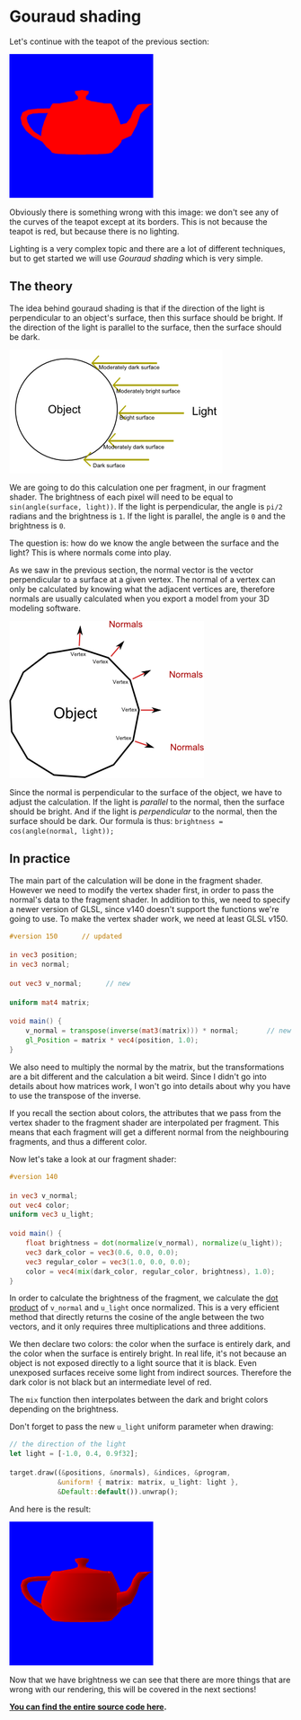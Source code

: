 # Gouraud shading

Let's continue with the teapot of the previous section:

![The teapot](assets/tuto-07-correct.png)

Obviously there is something wrong with this image: we don't see any of the curves of the teapot
except at its borders.
This is not because the teapot is red, but because there is no lighting.

Lighting is a very complex topic and there are a lot of different techniques, but to get started
we will use *Gouraud shading* which is very simple.

## The theory

The idea behind gouraud shading is that if the direction of the light is perpendicular to an
object's surface, then this surface should be bright. If the direction of the light is parallel
to the surface, then the surface should be dark.

![The theory](assets/tuto-08-theory.png)

We are going to do this calculation one per fragment, in our fragment shader. The brightness of
each pixel will need to be equal to `sin(angle(surface, light))`. If the light is perpendicular,
the angle is `pi/2` radians and the brightness is `1`. If the light is parallel, the angle is `0`
and the brightness is `0`.

The question is: how do we know the angle between the surface and the light? This is where
normals come into play.

As we saw in the previous section, the normal vector is the vector perpendicular to a surface
at a given vertex. The normal of a vertex can only be calculated by knowing what the adjacent
vertices are, therefore normals are usually calculated when you export a model from your 3D
modeling software.

![Normals](assets/tuto-08-normals.png)

Since the normal is perpendicular to the surface of the object, we have to adjust the calculation.
If the light is *parallel* to the normal, then the surface should be bright. And if the light is
*perpendicular* to the normal, then the surface should be dark. Our formula is thus:
`brightness = cos(angle(normal, light));`

## In practice

The main part of the calculation will be done in the fragment shader. However we need to modify
the vertex shader first, in order to pass the normal's data to the fragment shader. In addition to
this, we need to specify a newer version of GLSL, since v140 doesn't support the functions we're
going to use. To make the vertex shader work, we need at least GLSL v150.

```glsl
#version 150      // updated

in vec3 position;
in vec3 normal;

out vec3 v_normal;      // new

uniform mat4 matrix;

void main() {
    v_normal = transpose(inverse(mat3(matrix))) * normal;       // new
    gl_Position = matrix * vec4(position, 1.0);
}
```

We also need to multiply the normal by the matrix, but the transformations are a bit different
and the calculation a bit weird. Since I didn't go into details about how matrices work,
I won't go into details about why you have to use the transpose of the inverse.

If you recall the section about colors, the attributes that we pass from the vertex shader
to the fragment shader are interpolated per fragment. This means that each fragment will get
a different normal from the neighbouring fragments, and thus a different color.

Now let's take a look at our fragment shader:

```glsl
#version 140

in vec3 v_normal;
out vec4 color;
uniform vec3 u_light;

void main() {
    float brightness = dot(normalize(v_normal), normalize(u_light));
    vec3 dark_color = vec3(0.6, 0.0, 0.0);
    vec3 regular_color = vec3(1.0, 0.0, 0.0);
    color = vec4(mix(dark_color, regular_color, brightness), 1.0);
}
```

In order to calculate the brightness of the fragment, we calculate the
[dot product](https://en.wikipedia.org/wiki/Dot_product) of `v_normal` and `u_light` once
normalized. This is a very efficient method that directly returns the cosine of the angle
between the two vectors, and it only requires three multiplications and three additions.

We then declare two colors: the color when the surface is entirely dark, and the color
when the surface is entirely bright. In real life, it's not because an object is not exposed
directly to a light source that it is black. Even unexposed surfaces receive some light
from indirect sources. Therefore the dark color is not black but an intermediate
level of red.

The `mix` function then interpolates between the dark and bright colors depending on the
brightness.

Don't forget to pass the new `u_light` uniform parameter when drawing:

```rust
// the direction of the light
let light = [-1.0, 0.4, 0.9f32];

target.draw((&positions, &normals), &indices, &program,
            &uniform! { matrix: matrix, u_light: light },
            &Default::default()).unwrap();
```

And here is the result:

![The result](assets/tuto-08-result.png)

Now that we have brightness we can see that there are more things that are wrong with
our rendering, this will be covered in the next sections!

**[You can find the entire source code here](https://github.com/glium/glium/blob/master/examples/tutorial-08.rs).**
